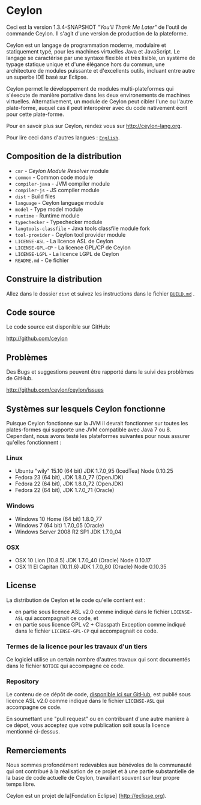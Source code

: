 # Ceylon

Ceci est la version 1.3.4-SNAPSHOT _"You'll Thank Me Later"_ de l'outil 
de commande Ceylon. Il s'agit d'une version de production de la plateforme.

Ceylon est un langage de programmation moderne, modulaire et statiquement typé,
pour les machines virtuelles Java et JavaScript. Le langage se caractérise par
une syntaxe flexible et très lisible, un système de typage statique unique et d'une 
élégance hors du commun, une architecture de modules puissante et d'excellents outils,
incluant entre autre un superbe IDE basé sur Eclipse.

Ceylon permet le développement de modules multi-plateformes qui s'éxecute de manière
portative dans les deux environements de machines virtuelles. Alternativement, un
module de Ceylon peut cibler l'une ou l'autre plate-forme, auquel cas il peut 
interopérer avec du code nativement écrit pour cette plate-forme.

Pour en savoir plus sur Ceylon, rendez vous sur <http://ceylon-lang.org>.

Pour lire ceci dans d'autres langues : [`English`](/README.md).

## Composition de la distribution


- `cmr`                 - *Ceylon Module Resolver* module
- `common`              - Common code module
- `compiler-java`       - JVM compiler module
- `compiler-js`         - JS compiler module
- `dist`                - Build files 
- `language`            - Ceylon language module
- `model`               - Type model module
- `runtime`             - Runtime module
- `typechecker`         - Typechecker module
- `langtools-classfile` - Java tools classfile module fork
- `tool-provider`       - Ceylon tool provider module
- `LICENSE-ASL` 	- La licence ASL de Ceylon
- `LICENSE-GPL-CP` 	- La licence GPL/CP de Ceylon
- `LICENSE-LGPL` 	- La licence LGPL de Ceylon
- `README.md` 		- Ce fichier

## Construire la distribution

Allez dans le dossier `dist` et suivez les instructions dans le fichier [`BUILD.md`](/dist/BUILD.md) .

## Code source

Le code source est disponible sur GitHub:

<http://github.com/ceylon>

## Problèmes

Des Bugs et suggestions peuvent être rapporté dans le suivi des problèmes de GitHub.

<http://github.com/ceylon/ceylon/issues>

## Systèmes sur lesquels Ceylon fonctionne

Puisque Ceylon fonctionne sur la JVM il devrait fonctionner sur toutes les plates-formes
qui supporte une JVM compatible avec Java 7 ou 8. Cependant, nous avons testé les plateformes
suivantes pour nous assurer qu'elles fonctionnent :

### Linux

- Ubuntu "wily" 15.10 (64 bit) JDK 1.7.0_95 (IcedTea) Node 0.10.25
- Fedora 23 (64 bit), JDK 1.8.0_77 (OpenJDK)
- Fedora 22 (64 bit), JDK 1.8.0_72 (OpenJDK)
- Fedora 22 (64 bit), JDK 1.7.0_71 (Oracle)

### Windows

- Windows 10 Home (64 bit) 1.8.0_77
- Windows 7 (64 bit) 1.7.0_05 (Oracle)
- Windows Server 2008 R2 SP1 JDK 1.7.0_04

### OSX

- OSX 10 Lion (10.8.5) JDK 1.7.0_40 (Oracle) Node 0.10.17
- OSX 11 El Capitan (10.11.6) JDK 1.7.0_80 (Oracle) Node 0.10.35

## License

La distribution de Ceylon et le code qu'elle contient est :

- en partie sous licence ASL v2.0 comme indiqué dans le fichier
 `LICENSE-ASL` qui accompagnait ce code, et
- en partie sous licence GPL v2 + Classpath Exception comme indiqué
dans le fichier `LICENSE-GPL-CP` qui accompagnait ce code.

### Termes de la licence pour les travaux d'un tiers

Ce logiciel utilise un certain nombre d'autres travaux qui sont documentés
dans le fichier `NOTICE` qui accompagne ce code.

### Repository

Le contenu de ce dépôt de code, [disponible ici sur GitHub][ceylon], 
est publié sous licence ASL v2.0 comme indiqué dans le fichier `LICENSE-ASL` 
qui accompagne ce code.

[ceylon]: https://github.com/ceylon/ceylon

En soumettant une "pull request" ou en contribuant d'une autre manière à ce
dépot, vous acceptez que votre publication soit sous la licence mentionné
ci-dessus.

## Remerciements

Nous sommes profondément redevables aux bénévoles de la communauté qui ont contribué à la réalisation de ce projet
et à une partie substantielle de la base de code actuelle de Ceylon, travaillant souvent sur leur propre temps libre.

Ceylon est un projet de la[Fondation Eclipse] (http://eclipse.org).
